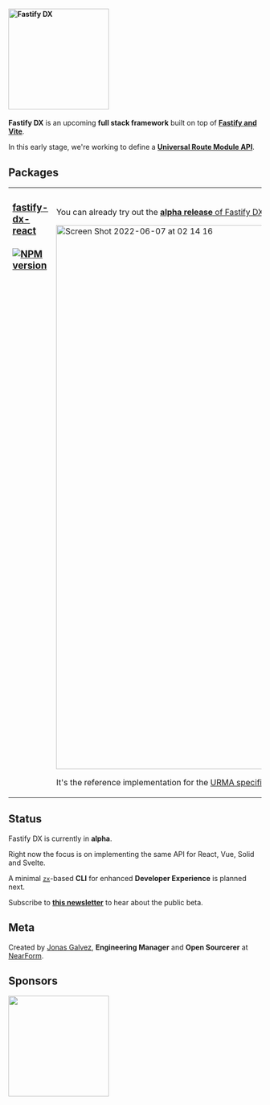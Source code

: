 
#### <img width="200px" alt="Fastify DX" src="https://user-images.githubusercontent.com/12291/163095704-d1bd8541-ecde-4707-8068-17d2fd725c01.svg">

**Fastify DX** is an upcoming **full stack framework** built on top of [**Fastify and Vite**](https://fastify-vite.dev).

In this early stage, we're working to define a [**Universal Route Module API**](https://github.com/fastify/fastify-dx/blob/main/URMA.md).

## Packages

<table>
<tr>
<td width="200px" valign="top">

### [fastify-dx-react](https://github.com/fastify/fastify-dx/tree/dev/packages/fastify-dx-react)<br><br>[![NPM version](https://img.shields.io/npm/v/fastify-dx-react.svg?style=flat)](https://www.npmjs.com/package/fastify-dx-react) 
 
</td>
<td><br>

You can already try out the [**alpha release** of Fastify DX for React](https://github.com/fastify/fastify-dx/blob/main/packages/fastify-dx-react/README.md).

<a href="https://github.com/fastify/fastify-dx/blob/main/packages/fastify-dx-react/README.md"><img width="1081" alt="Screen Shot 2022-06-07 at 02 14 16" src="https://user-images.githubusercontent.com/12291/172301052-2c6dc772-24bb-4f0a-bc2e-b2ce14ab6c52.png"></a>

It's the reference implementation for the [URMA specification](https://github.com/fastify/fastify-dx/blob/main/URMA.md).
</td>
</tr>
</table>  

## Status

Fastify DX is currently in **alpha**.

Right now the focus is on implementing the same API for React, Vue, Solid and Svelte.

A minimal [`zx`](https://github.com/google/zx)-based **CLI** for enhanced **Developer Experience** is planned next.

Subscribe to [**this newsletter**](https://www.getrevue.co/profile/fastify-dx) to hear about the public beta.

## Meta

Created by [Jonas Galvez](https://github.com/sponsors/galvez), **Engineering Manager** and **Open Sourcerer** at [NearForm](https://nearform.com).

## Sponsors

<a href="https://nearform.com"><img width="200px" src="https://user-images.githubusercontent.com/12291/172310344-594669fd-da4c-466b-a250-a898569dfea3.svg"></a>

